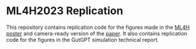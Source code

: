 # ML4H2023 Replication

This repository contains replication code for the figures made in the [ML4H poster](https://colleenchan.github.io/posters/ml4h2023poster.pdf) and camera-ready version of the [paper](https://arxiv.org/abs/2312.10072). It also contains replication code for the figures in the GutGPT simulation technical report. 
